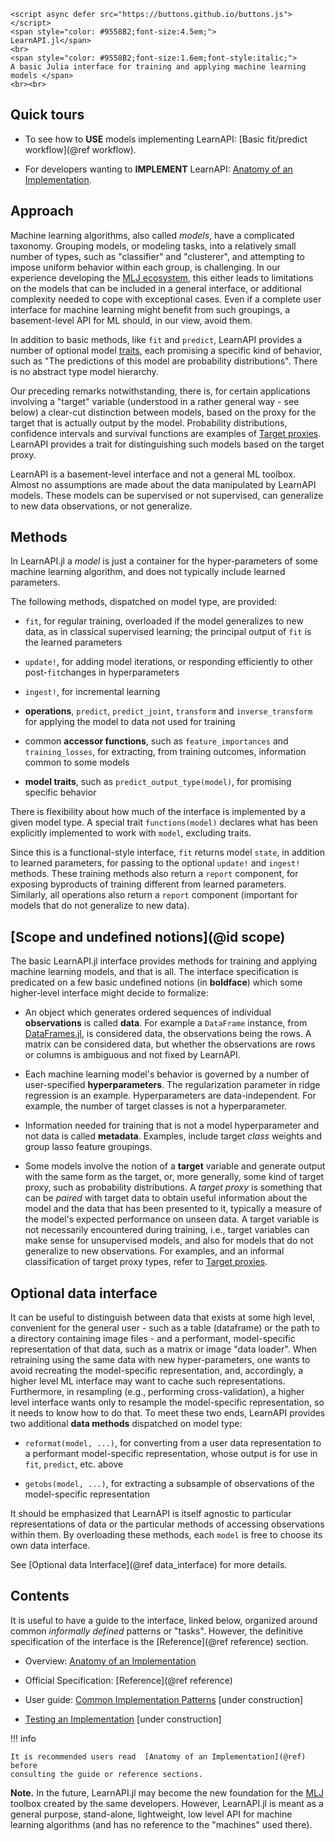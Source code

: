 ```@raw html
<script async defer src="https://buttons.github.io/buttons.js"></script>
<span style="color: #9558B2;font-size:4.5em;">
LearnAPI.jl</span>
<br>
<span style="color: #9558B2;font-size:1.6em;font-style:italic;">
A basic Julia interface for training and applying machine learning models </span>
<br><br>
```

## Quick tours

- To see how to **USE** models implementing LearnAPI: [Basic fit/predict
  workflow](@ref workflow).

- For developers wanting to **IMPLEMENT** LearnAPI: [Anatomy of
  an Implementation](@ref).

## Approach

Machine learning algorithms, also called *models*, have a complicated
taxonomy. Grouping models, or modeling tasks, into a relatively small number of types,
such as "classifier" and "clusterer", and attempting to impose uniform behavior within
each group, is challenging. In our experience developing the [MLJ
ecosystem](https://github.com/alan-turing-institute/MLJ.jl), this either leads to
limitations on the models that can be included in a general interface, or additional
complexity needed to cope with exceptional cases. Even if a complete user interface for
machine learning might benefit from such groupings, a basement-level API for ML should, in
our view, avoid them.

In addition to basic methods, like `fit` and `predict`, LearnAPI provides a number
of optional model
[traits](https://ahsmart.com/pub/holy-traits-design-patterns-and-best-practice-book/),
each promising a specific kind of behavior, such as "The predictions of this model are
probability distributions".  There is no abstract type model hierarchy.

Our preceding remarks notwithstanding, there is, for certain applications involving a
"target" variable (understood in a rather general way - see below) a clear-cut distinction
between models, based on the proxy for the target that is actually output by the
model. Probability distributions, confidence intervals and survival functions are examples
of [Target proxies](@ref). LearnAPI provides a trait for distinguishing such models based
on the target proxy.

LearnAPI is a basement-level interface and not a general ML toolbox. Almost no assumptions
are made about the data manipulated by LearnAPI models. These models can be supervised or
not supervised, can generalize to new data observations, or not generalize.

## Methods

In LearnAPI.jl a *model* is just a container for the hyper-parameters of some machine
learning algorithm, and does not typically include learned parameters.

The following methods, dispatched on model type, are provided:

- `fit`, for regular training, overloaded if the model generalizes to new data, as in
  classical supervised learning; the principal output of `fit` is the learned parameters

- `update!`, for adding model iterations, or responding efficiently to other
  post-`fit`changes in hyperparameters

- `ingest!`, for incremental learning

- **operations**, `predict`, `predict_joint`, `transform` and `inverse_transform` for
  applying the model to data not used for training

- common **accessor functions**, such as `feature_importances` and `training_losses`, for
  extracting, from training outcomes, information common to some models

- **model traits**, such as `predict_output_type(model)`, for promising specific behavior

There is flexibility about how much of the interface is implemented by a given model type.
A special trait `functions(model)` declares what has been explicitly implemented to work
with `model`, excluding traits.

Since this is a functional-style interface, `fit` returns model `state`, in addition to
learned parameters, for passing to the optional `update!` and `ingest!` methods. These
training methods also return a `report` component, for exposing byproducts of training
different from learned parameters. Similarly, all operations also return a `report`
component (important for models that do not generalize to new data).


## [Scope and undefined notions](@id scope)

The basic LearnAPI.jl interface provides methods for training and applying machine
learning models, and that is all. The interface specification is predicated on a few basic
undefined notions (in **boldface**) which some higher-level interface might decide to
formalize:

- An object which generates ordered sequences of individual **observations** is called
  **data**. For example a `DataFrame` instance, from
  [DataFrames.jl](https://dataframes.juliadata.org/stable/), is considered data, the
  observations being the rows. A matrix can be considered data, but whether the
  observations are rows or columns is ambiguous and not fixed by LearnAPI.

- Each machine learning model's behavior is governed by a number of user-specified
  **hyperparameters**. The regularization parameter in ridge regression is an
  example. Hyperparameters are data-independent. For example, the number of target classes
  is not a hyperparameter.

- Information needed for training that is not a model hyperparameter and not data is
  called **metadata**. Examples, include target *class* weights and group lasso feature
  groupings.

- Some models involve the notion of a **target** variable and generate output with the
  same form as the target, or, more generally, some kind of target proxy, such as
  probability distributions. A *target proxy* is something that can be *paired* with target
  data to obtain useful information about the model and the data that has been presented
  to it, typically a measure of the model's expected performance on unseen data. A target
  variable is not necessarily encountered during training, i.e., target variables can make
  sense for unsupervised models, and also for models that do not generalize to new
  observations.  For examples, and an informal classification of target proxy types, refer
  to [Target proxies](@ref).


## Optional data interface

It can be useful to distinguish between data that exists at some high level, convenient
for the general user - such as a table (dataframe) or the path to a directory containing
image files - and a performant, model-specific representation of that data, such as a
matrix or image "data loader". When retraining using the same data with new
hyper-parameters, one wants to avoid recreating the model-specific representation, and,
accordingly, a higher level ML interface may want to cache such
representations. Furthermore, in resampling (e.g., performing cross-validation), a higher
level interface wants only to resample the model-specific representation, so it needs to
know how to do that. To meet these two ends, LearnAPI provides two additional **data
methods** dispatched on model type:

- `reformat(model, ...)`, for converting from a user data representation to a performant model-specific representation, whose output is for use in `fit`, `predict`, etc. above

- `getobs(model, ...)`, for extracting a subsample of observations of the model-specific
  representation

It should be emphasized that LearnAPI is itself agnostic to particular representations of
data or the particular methods of accessing observations within them. By overloading these
methods, each `model` is free to choose its own data interface.

See [Optional data Interface](@ref data_interface) for more details. 

## Contents

It is useful to have a guide to the interface, linked below, organized around common
*informally defined* patterns or "tasks". However, the definitive specification of the
interface is the [Reference](@ref reference) section.

- Overview: [Anatomy of an Implementation](@ref)

- Official Specification: [Reference](@ref reference)

- User guide: [Common Implementation Patterns](@ref) [under construction]

- [Testing an Implementation](@ref) [under construction]

!!! info

	It is recommended users read  [Anatomy of an Implementation](@ref) before
	consulting the guide or reference sections.

**Note.** In the future, LearnAPI.jl may become the new foundation for the
[MLJ](https://alan-turing-institute.github.io/MLJ.jl/dev/) toolbox created by the same
developers. However, LearnAPI.jl is meant as a general purpose, stand-alone, lightweight,
low level API for machine learning algorithms (and has no reference to the "machines" used
there).
